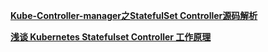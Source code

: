 

**[Kube-Controller-manager之StatefulSet Controller源码解析](https://xigang.github.io/2019/12/27/statefulset-controller/)**

**[浅谈 Kubernetes Statefulset Controller 工作原理](https://mp.weixin.qq.com/s/TQDINthAsdqbIbqGBnTzCg)**

